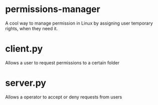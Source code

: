 # permissions-manager
A cool way to manage permission in Linux by assigning user temporary rights, when they need it.

# client.py
Allows a user to request permissions to a certain folder

# server.py
Allows a operator to accept or deny requests from users
